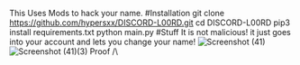 This Uses Mods to hack your name.
#Installation
git clone https://github.com/hypersxx/DISCORD-L00RD.git
cd DISCORD-L00RD
pip3 install requirements.txt
python main.py
#Stuff
It is not malicious! it just goes into your account and lets you change your name!
![Screenshot (41)](https://user-images.githubusercontent.com/104562803/165731577-4023f7d1-f556-4044-8b87-44047126e4cd.jpg)
![Screenshot (41)(3)](https://user-images.githubusercontent.com/104562803/165731619-529669e9-9360-431a-8a6f-1b5de35c573a.jpg)
Proof /\
